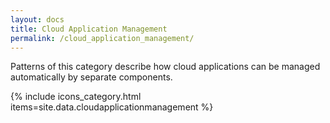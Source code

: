 ```yaml
---
layout: docs
title: Cloud Application Management
permalink: /cloud_application_management/
---
```

Patterns of this category describe how cloud applications can be managed automatically by separate components. 

{% include icons_category.html items=site.data.cloudapplicationmanagement %}

